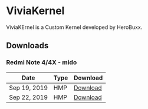 # ViviaKernel
  ViviaKErnel is a Custom Kernel developed by HeroBuxx.
  
## Downloads

### Redmi Note 4/4X - mido
| Date | Type | Download |
|------|------|----------|
|   Sep 19, 2019   |   HMP   |     [Download](https://sourceforge.net/projects/rfdforce/files/mido/kernel/viviakernel/ViviaKernel-R2.zip/download)     |
|   Sep 22, 2019   |   HMP   |     [Download](https://sourceforge.net/projects/rfdforce/files/mido/kernel/viviakernel/ViviaKernel_MIDO-R3T.zip/download)     |

